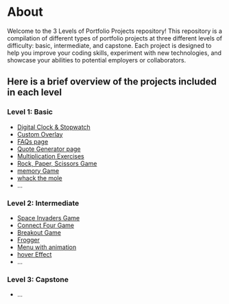 # About

Welcome to the 3 Levels of Portfolio Projects repository! This repository is a compilation of different types of portfolio projects at three different levels of difficulty: basic, intermediate, and capstone. Each project is designed to help you improve your coding skills, experiment with new technologies, and showcase your abilities to potential employers or collaborators.

## Here is a brief overview of the projects included in each level

### Level 1: Basic

- [Digital Clock & Stopwatch](https://github.com/itsmaarouf/road-to-front-end/tree/master/Level%201:%20Basic/Digital%20Clock%20%26%20StopWatch)
- [Custom Overlay](https://github.com/itsmaarouf/road-to-front-end/tree/master/Level%201:%20Basic/Custom%20Overlay)
- [FAQs page](https://github.com/itsmaarouf/road-to-front-end/tree/master/Level%201:%20Basic/FAQs)
- [Quote Generator page](https://github.com/itsmaarouf/road-to-front-end/tree/master/Level%201:%20Basic/Quote%20Generator)
- [Multiplication Exercises](https://github.com/itsmaarouf/road-to-front-end/tree/master/Level%201:%20Basic/Multiplication%20Exercises)
- [Rock, Paper, Scissors Game](https://github.com/itsmaarouf/road-to-front-end/tree/master/Level%201:%20Basic/Rock%2C%20Paper%2C%20Scissors%20Game)
- [memory Game](https://github.com/itsmaarouf/road-to-front-end/tree/master/Level%201:%20Basic/memoryGame)
- [whack the mole](https://github.com/itsmaarouf/road-to-front-end/tree/master/Level%201:%20Basic/whackTheMole)
- ...

### Level 2: Intermediate

- [Space Invaders Game](https://github.com/itsmaarouf/road-to-front-end/tree/master/Level%202:%20Intermediate/spaceInvaders)
- [Connect Four Game](https://github.com/itsmaarouf/road-to-front-end/tree/master/Level%202:%20Intermediate/connectFour)
- [Breakout Game](https://github.com/itsmaarouf/road-to-front-end/tree/master/Level%202:%20Intermediate/breakout)
- [Frogger](https://github.com/itsmaarouf/road-to-front-end/tree/master/Level%202:%20Intermediate/Frogger)
- [Menu with animation](https://github.com/itsmaarouf/road-to-front-end/tree/master/Level%202:%20Intermediate/Cool%20Menu)
- [hover Effect](https://github.com/itsmaarouf/road-to-front-end/tree/master/Level%202:%20Intermediate/hover%20Effects)
- ...

### Level 3: Capstone

- ...
